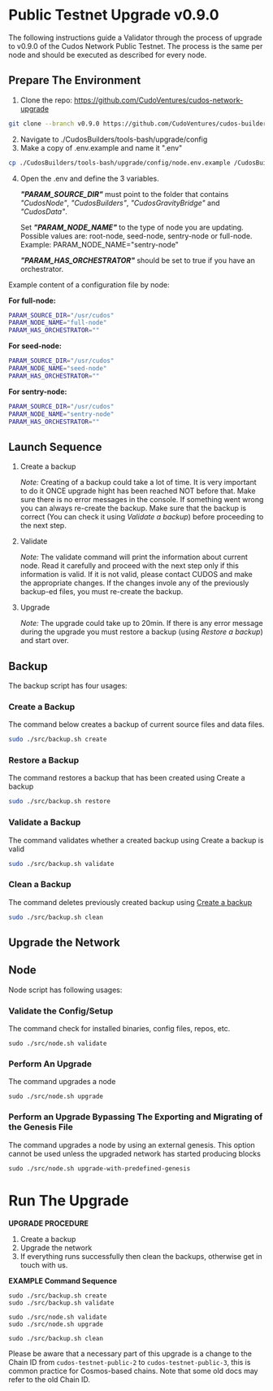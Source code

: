 # Public Testnet Upgrade v0.9.0

The following instructions guide a Validator through the process of upgrade to v0.9.0 of the Cudos Network Public Testnet. The process is the same per node and should be executed as described for every node.

## Prepare The Environment

1. Clone the repo: https://github.com/CudoVentures/cudos-network-upgrade
```bash
git clone --branch v0.9.0 https://github.com/CudoVentures/cudos-builders.git CudosBuilders
```
2. Navigate to ./CudosBuilders/tools-bash/upgrade/config
3. Make a copy of .env.example and name it ".env"
```bash
cp ./CudosBuilders/tools-bash/upgrade/config/node.env.example /CudosBuilders/tools-bash/upgrade/config/node.env
```
4. Open the .env and define the 3 variables.  <p><em>**"PARAM_SOURCE_DIR"**</em> must point to the folder that contains <em>"CudosNode"</em>, <em>"CudosBuilders"</em>, <em>"CudosGravityBridge"</em> and <em>"CudosData"</em>. </p> <p>Set <em>**"PARAM_NODE_NAME"**</em> to the type of node you are updating. Possible values are: root-node, seed-node, sentry-node or full-node. Example: PARAM_NODE_NAME="sentry-node"</p> <p><em>**"PARAM_HAS_ORCHESTRATOR"**</em> should be set to true if you have an orchestrator. </p>

Example content of a configuration file by node:

**For full-node:**
```bash
PARAM_SOURCE_DIR="/usr/cudos"
PARAM_NODE_NAME="full-node"
PARAM_HAS_ORCHESTRATOR=""
```

**For seed-node:**
```bash
PARAM_SOURCE_DIR="/usr/cudos"
PARAM_NODE_NAME="seed-node"
PARAM_HAS_ORCHESTRATOR=""
```

**For sentry-node:**
```bash
PARAM_SOURCE_DIR="/usr/cudos"
PARAM_NODE_NAME="sentry-node"
PARAM_HAS_ORCHESTRATOR=""
```

## Launch Sequence

1. Create a backup

    <em>Note:</em> Creating of a backup could take a lot of time. It is very important to do it ONCE upgrade hight has been reached NOT before that. Make sure there is no error messages in the console. If something went wrong you can always re-create the backup. Make sure that the backup is correct (You can check it using <em>Validate a backup</em>) before proceeding to the next step.

2. Validate

    <em>Note:</em> The validate command will print the information about current node. Read it carefully and proceed with the next step only if this information is valid. If it is not valid, please contact CUDOS and make the appropriate changes. If the changes invole any of the previously backup-ed files, you must re-create the backup.

3. Upgrade

    <em>Note: </em> The upgrade could take up to 20min. If there is any error message during the upgrade you must restore a backup (using <em>Restore a backup</em>) and start over.

## Backup
The backup script has four usages:

### Create a Backup
The command below creates a backup of current source files and data files.
``` bash
sudo ./src/backup.sh create
```

### Restore a Backup
The command restores a backup that has been created using Create a backup
``` bash
sudo ./src/backup.sh restore
```

### Validate a Backup
The command validates whether a created backup using Create a backup is valid
``` bash
sudo ./src/backup.sh validate
```

### Clean a Backup
The command deletes previously created backup using [Create a backup](##Create-a-backup)
``` bash
sudo ./src/backup.sh clean
```

## Upgrade the Network

## Node

Node script has following usages:

### Validate the Config/Setup
The command check for installed binaries, config files, repos, etc.
```
sudo ./src/node.sh validate
```

### Perform An Upgrade
The command upgrades a node
```
sudo ./src/node.sh upgrade
```

### Perform an Upgrade Bypassing The Exporting and Migrating of the Genesis File
The command upgrades a node by using an external genesis. This option cannot be used unless the upgraded network has started producing blocks
```
sudo ./src/node.sh upgrade-with-predefined-genesis
```

# Run The Upgrade

**UPGRADE PROCEDURE**

1. Create a backup
2. Upgrade the network
3. If everything runs successfully then clean the backups, otherwise get in touch with us.

**EXAMPLE Command Sequence**

```
sudo ./src/backup.sh create
sudo ./src/backup.sh validate

sudo ./src/node.sh validate
sudo ./src/node.sh upgrade

sudo ./src/backup.sh clean
```

Please be aware that a necessary part of this upgrade is a change to the Chain ID from `cudos-testnet-public-2` to `cudos-testnet-public-3`, this is common practice for Cosmos-based chains. Note that some old docs may refer to the old Chain ID.
